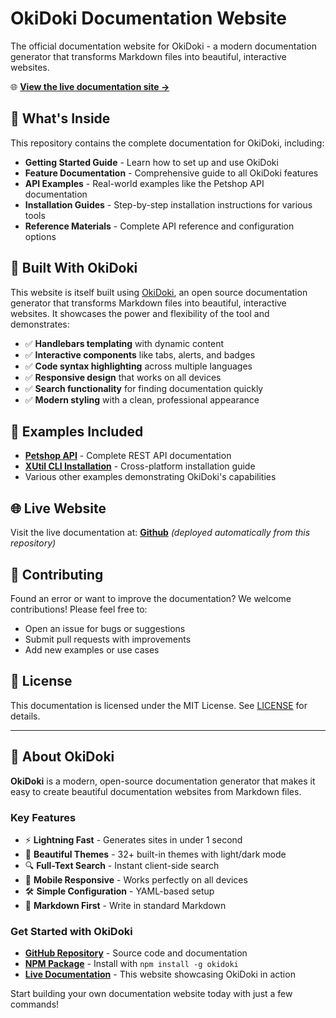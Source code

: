 # OkiDoki Documentation Website

The official documentation website for OkiDoki - a modern documentation generator that transforms Markdown files into beautiful, interactive websites.

🌐 **[View the live documentation site →](https://okidoki.dev/)**



## 🌟 What's Inside

This repository contains the complete documentation for OkiDoki, including:

- **Getting Started Guide** - Learn how to set up and use OkiDoki
- **Feature Documentation** - Comprehensive guide to all OkiDoki features  
- **API Examples** - Real-world examples like the Petshop API documentation
- **Installation Guides** - Step-by-step installation instructions for various tools
- **Reference Materials** - Complete API reference and configuration options

## 🚀 Built With OkiDoki

This website is itself built using [OkiDoki](https://github.com/jbeejones/okidoki), an open source documentation generator that transforms Markdown files into beautiful, interactive websites. It showcases the power and flexibility of the tool and demonstrates:

- ✅ **Handlebars templating** with dynamic content
- ✅ **Interactive components** like tabs, alerts, and badges
- ✅ **Code syntax highlighting** across multiple languages
- ✅ **Responsive design** that works on all devices
- ✅ **Search functionality** for finding documentation quickly
- ✅ **Modern styling** with a clean, professional appearance

## 📖 Examples Included

- **[Petshop API](docs/examples/petshopapi.md)** - Complete REST API documentation
- **[XUtil CLI Installation](docs/examples/xutil-install.md)** - Cross-platform installation guide
- Various other examples demonstrating OkiDoki's capabilities

## 🌐 Live Website

Visit the live documentation at: **[Github](https://okidoki.dev/)** *(deployed automatically from this repository)*

## 📝 Contributing

Found an error or want to improve the documentation? We welcome contributions! Please feel free to:

- Open an issue for bugs or suggestions
- Submit pull requests with improvements
- Add new examples or use cases

## 📄 License

This documentation is licensed under the MIT License. See [LICENSE](LICENSE) for details.

---

## 🔗 About OkiDoki

**OkiDoki** is a modern, open-source documentation generator that makes it easy to create beautiful documentation websites from Markdown files.

### Key Features
- ⚡ **Lightning Fast** - Generates sites in under 1 second
- 🎨 **Beautiful Themes** - 32+ built-in themes with light/dark mode
- 🔍 **Full-Text Search** - Instant client-side search
- 📱 **Mobile Responsive** - Works perfectly on all devices
- 🛠️ **Simple Configuration** - YAML-based setup
- 📝 **Markdown First** - Write in standard Markdown

### Get Started with OkiDoki

- **[GitHub Repository](https://github.com/jbeejones/okidoki)** - Source code and documentation
- **[NPM Package](https://www.npmjs.com/package/okidoki)** - Install with `npm install -g okidoki`
- **[Live Documentation](https://okidoki.dev/)** - This website showcasing OkiDoki in action

Start building your own documentation website today with just a few commands! 